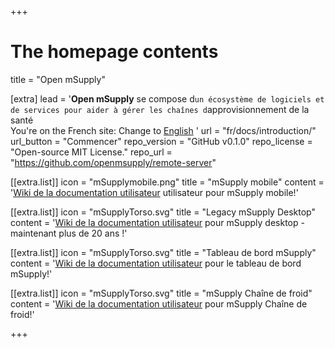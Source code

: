 +++
# The homepage contents
title = "Open mSupply"

[extra]
lead = '<b>Open mSupply</b> se compose d`un écosystème de logiciels et de services pour aider à gérer les chaînes d`approvisionnement de la santé</br>You&#39;re on the French site: Change to  <a href="/">English</a> '
url = "fr/docs/introduction/"
url_button = "Commencer"
repo_version = "GitHub v0.1.0"
repo_license = "Open-source MIT License."
repo_url = "https://github.com/openmsupply/remote-server"


[[extra.list]]
icon = "mSupplymobile.png"
title = "mSupply mobile"
content = '<a href="https://docs.msupply.foundation/fr:mobile">Wiki de la documentation utilisateur</a> utilisateur pour mSupply mobile!'

[[extra.list]]
icon = "mSupplyTorso.svg"
title = "Legacy mSupply Desktop"
content = '<a href="https://docs.msupply.org.nz/">Wiki de la documentation utilisateur</a> pour mSupply desktop - maintenant plus de 20 ans !'

[[extra.list]]
icon = "mSupplyTorso.svg"
title = "Tableau de bord mSupply"
content = '<a href="https://docs.msupply.org.nz/">Wiki de la documentation utilisateur</a> pour le tableau de bord mSupply!'


[[extra.list]]
icon = "mSupplyTorso.svg"
title = "mSupply Chaîne de froid"
content = '<a href="https://docs.msupply.org.nz/">Wiki de la documentation utilisateur</a> pour mSupply Chaîne de froid!'


+++